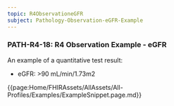 ```yaml
---
topic: R4ObservationeGFR
subject: Pathology-Observation-eGFR-Example
---
```

### PATH-R4-18: R4 Observation Example - eGFR
An example of a quantitative test result:
* eGFR: >90 mL/min/1.73m2

{{page:Home/FHIRAssets/AllAssets/All-Profiles/Examples/ExampleSnippet.page.md}}